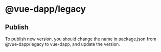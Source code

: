# @vue-dapp/legacy

## Publish

To publish new version, you should change the name in package.json from @vue-dapp/legacy to vue-dapp, and update the version.